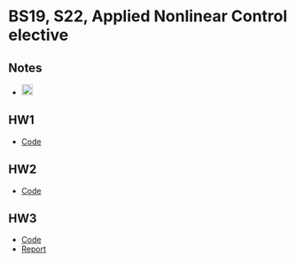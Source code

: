 # BS19, S22, Applied Nonlinear Control elective

## Notes
* <a href="https://www.mathcha.io/editor/pgvxnsKESNpIQ3h5drWMnSJ1vXdvtYvo8ZVfm1rw9q"><img src="https://cdn.mathcha.io/resources/logo.png" width="20" title="Mathcha"></a>

## HW1
* [Code](./HWs/HW1.ipynb)

## HW2
* [Code](./HWs/HW2.ipynb)

## HW3
* [Code](./HW3/HW3.ipynb)
* [Report](./HW3/hw3.pdf)
